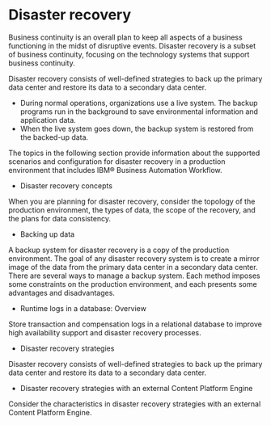# Disaster recovery

Business continuity is an overall plan to keep all aspects of a business functioning in the midst
of disruptive events. Disaster recovery is a subset of business continuity, focusing on the
technology systems that support business continuity.

Disaster recovery consists of well-defined strategies to back up the primary data center and
restore its data to a secondary data center.

- During normal operations, organizations use a live system. The backup programs run in the
background to save environmental information and application data.
- When the live system goes down, the backup system is restored from the backed-up data.

The topics in the following section provide information about the supported scenarios and
configuration for disaster recovery in a production environment that includes IBM® Business Automation
Workflow.

- Disaster recovery concepts

When you are planning for disaster recovery, consider the topology of the production environment, the types of data, the scope of the recovery, and the plans for data consistency.
- Backing up data

A backup system for disaster recovery is a copy of the production environment. The goal of any disaster recovery system is to create a mirror image of the data from the primary data center in a secondary data center. There are several ways to manage a backup system. Each method imposes some constraints on the production environment, and each presents some advantages and disadvantages.
- Runtime logs in a database: Overview

Store transaction and compensation logs in a relational database to improve high availability support and disaster recovery processes.
- Disaster recovery strategies

Disaster recovery consists of well-defined strategies to back up the primary data center and restore its data to a secondary data center.
- Disaster recovery strategies with an external Content Platform Engine

Consider the characteristics in disaster recovery strategies with an external Content Platform Engine.
